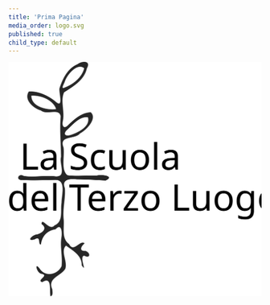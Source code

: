 ```yaml
---
title: 'Prima Pagina'
media_order: logo.svg
published: true
child_type: default
---
```

![](logo.svg)
